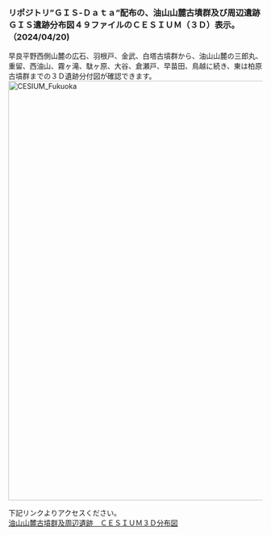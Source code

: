 ### リポジトリ”ＧＩＳ-Ｄａｔａ”配布の、油山山麓古墳群及び周辺遺跡ＧＩＳ遺跡分布図４９ファイルのＣＥＳＩＵＭ（３Ｄ）表示。（2024/04/20)

早良平野西側山麓の広石、羽根戸、金武、白塔古墳群から、油山山麓の三郎丸、重留、西油山、霧ヶ滝、駄ヶ原、大谷、倉瀬戸、早苗田、鳥越に続き、東は柏原古墳群までの３Ｄ遺跡分付図が確認できます。
<img width="832" alt="CESIUM_Fukuoka" src="https://github.com/tateana1978/abcesium/assets/146042477/5ed660c9-fa05-4168-8c5e-94aa304a1db0">

下記リンクよりアクセスください。
</br>
[油山山麓古墳群及周辺遺跡　ＣＥＳＩＵＭ３Ｄ分布図](https://tateana1978.github.io/abcesium/Apps/HelloWorld.html)
